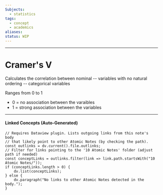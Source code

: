```yaml
---
Subjects:
  - statistics
tags:
  - concept
  - academics
aliases: 
status: WIP
---
```

---
# Cramer's V 
Calculates the correlation between nominal -- variables with no natural ordering -- categorical variables

Ranges from 0 to 1
- 0 = no association between the varaibles
- 1 = strong association between the variables

---
#### Linked Concepts (Auto-Generated)
```dataviewjs
// Requires Dataview plugin. Lists outgoing links from this note's body
// that likely point to other Atomic Notes (by checking the path).
const outlinks = dv.current().file.outlinks;
// Filter for links pointing to the '10 Atomic Notes' folder (adjust path if needed)
const conceptLinks = outlinks.filter(link => link.path.startsWith("10 Atomic Notes/"));
if (conceptLinks.length > 0) {
    dv.list(conceptLinks);
} else {
    dv.paragraph("No links to other Atomic Notes detected in the body.");
}
```
